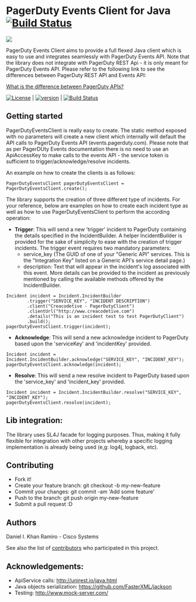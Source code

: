 # PagerDuty Events Client for Java [![Build Status][travis-image]][travis-url]

![][pagerduty-client-logo]

PagerDuty Events Client aims to provide a full flexed Java client which is easy to use and integrates seamlessly
with PagerDuty Events API. Note that the library does not integrate with PagerDuty REST Api - it is only meant
for PagerDuty Events API. Please refer to the following link to see the differences between PagerDuty REST API and
Events API:

[What is the difference between PagerDuty APIs?](https://support.pagerduty.com/hc/en-us/articles/214794907-What-is-the-difference-between-PagerDuty-APIs-)

[![License][license-image]][license-url]  |
[![version][maven-version]][maven-url]    |
[![Build Status][travis-image]][travis-url]

## Getting started

PagerDutyEventsClient is really easy to create. The static method exposed with no parameters will create a new client
which internally will default the API calls to PagerDuty Events API (events.pagerduty.com). Please note that as per
PagerDUty Events documentation there is no need to use an ApiAccessKey to make calls to the events API - the service
token is sufficient to trigger/acknowledge/resolve incidents.

An example on how to create the clients is as follows:

```
PagerDutyEventsClient pagerDutyEventsClient = PagerDutyEventsClient.create();
```

The library supports the creation of three different type of incidents. For your reference, below are examples
on how to create each incident type as well as how to use PagerDutyEventsClient to perform the according operation:

- **Trigger**: This will send a new 'trigger' incident to PagerDuty containing the details specified in the IncidentBuilder.
A helper IncidentBuilder is provided for the sake of simplicity to ease with the creation of trigger incidents. The
trigger event requires two mandatory parameters:
  - service_key (The GUID of one of your "Generic API" services. This is the "Integration Key" listed on a Generic
    API's service detail page.)
  - description: Text that will appear in the incident's log associated with this event.
More details can be provided to the incident as previously mentioned by calling the available methods offered by the
IncidentBuilder.
```
Incident incident = Incident.IncidentBuilder
        .trigger("SERVICE_KEY", "INCIDENT DESCRIPTION")
        .client("Creacodetive - PagerDutyClient")
        .clientUrl("http://www.creacodetive.com")
        .details("This is an incident test to test PagerDutyClient")
        .build();
pagerDutyEventsClient.trigger(incident);
```

- **Acknowledge**: This will send a new acknowledge incident to PagerDuty based upon the 'serviceKey' and 'incidentKey'
provided.
```
Incident incident = Incident.IncidentBuilder.acknowledge("SERVICE_KEY", "INCIDENT_KEY");
pagerDutyEventsClient.acknowledge(incident);
```

- **Resolve**: This will send a new resolve incident to PagerDuty based upon the 'service_key' and 'incident_key' provided.
```
Incident incident = Incident.IncidentBuilder.resolve("SERVICE_KEY", "INCIDENT_KEY");
pagerDutyEventsClient.resolve(incident);
```

## Lib integration:

The library uses SL4J facade for logging purposes. Thus, making it fully flexible for integration with other
projects whereby a specific logging implementation is already being used (e,g: log4j, logback, etc).

## Contributing

- Fork it!
- Create your feature branch: git checkout -b my-new-feature
- Commit your changes: git commit -am 'Add some feature'
- Push to the branch: git push origin my-new-feature
- Submit a pull request :D

## Authors

Daniel I. Khan Ramiro - Cisco Systems

See also the list of [contributors](https://github.com/dikhan/pagerduty-client/graphs/contributors) who participated in this project.

## Acknowledgements:

- ApiService calls: http://unirest.io/java.html
- Java objects serialization: https://github.com/FasterXML/jackson
- Testing: http://www.mock-server.com/


[pagerduty-client-logo]: https://d17oy1vhnax1f7.cloudfront.net/items/0Q3Q3m1W0F230F2l1P1P/PagerDuty_icon_512x512.png?v=f4f9fdf0


[license-url]: https://github.com/dikhan/pagerduty-client/blob/master/LICENSE
[license-image]: https://img.shields.io/badge/license-MIT-blue.svg?style=flat

[travis-url]: https://travis-ci.org/cisco/pagerduty-client
[travis-image]: https://img.shields.io/travis/cisco/pagerduty-client.svg?style=flat

[maven-url]: http://search.maven.org/#browse%
[maven-version]: https://img.shields.io/maven-central/v/com.cisco.pagerduty-client/pagerduty-client.svg?style=flat


